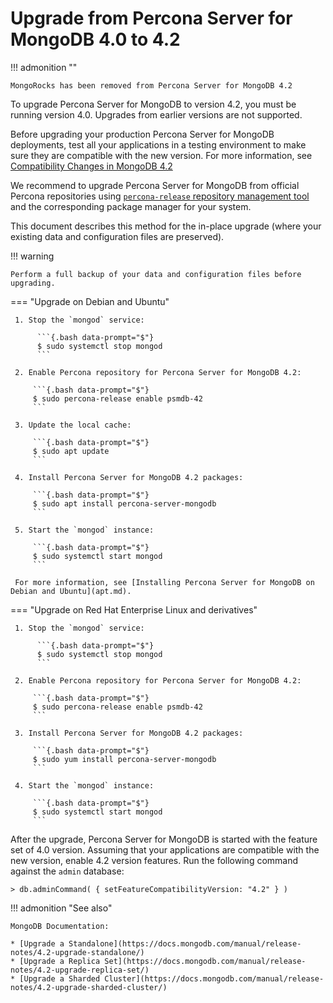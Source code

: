 # Upgrade from Percona Server for MongoDB 4.0 to 4.2


!!! admonition ""

    MongoRocks has been removed from Percona Server for MongoDB 4.2

To upgrade Percona Server for MongoDB to version 4.2, you must be running version 4.0. Upgrades from earlier versions are not supported.

Before upgrading your production Percona Server for MongoDB deployments, test all your applications in a testing environment to make sure they are compatible with the new version. For more information, see [Compatibility Changes in MongoDB 4.2](https://docs.mongodb.com/manual/release-notes/4.2-compatibility/)

We recommend to upgrade Percona Server for MongoDB from official Percona repositories using [`percona-release` repository management tool](https://www.percona.com/doc/percona-repo-config/index.html) and
the corresponding package manager for your system. 

This document describes this method for the in-place upgrade (where your existing
data and configuration files are preserved).

!!! warning 

    Perform a full backup of your data and configuration files before upgrading.

=== "Upgrade on Debian and Ubuntu"

     1. Stop the `mongod` service:

          ```{.bash data-prompt="$"}
          $ sudo systemctl stop mongod
          ```

     2. Enable Percona repository for Percona Server for MongoDB 4.2:

         ```{.bash data-prompt="$"}
         $ sudo percona-release enable psmdb-42
         ```

     3. Update the local cache:

         ```{.bash data-prompt="$"}
         $ sudo apt update
         ```

     4. Install Percona Server for MongoDB 4.2 packages:

         ```{.bash data-prompt="$"}
         $ sudo apt install percona-server-mongodb
         ```

     5. Start the `mongod` instance:

         ```{.bash data-prompt="$"}
         $ sudo systemctl start mongod
         ```

     For more information, see [Installing Percona Server for MongoDB on Debian and Ubuntu](apt.md).

=== "Upgrade on Red Hat Enterprise Linux and derivatives"

     1. Stop the `mongod` service:

          ```{.bash data-prompt="$"}
          $ sudo systemctl stop mongod
          ```

     2. Enable Percona repository for Percona Server for MongoDB 4.2:

         ```{.bash data-prompt="$"}
         $ sudo percona-release enable psmdb-42
         ``` 

     3. Install Percona Server for MongoDB 4.2 packages:

         ```{.bash data-prompt="$"}
         $ sudo yum install percona-server-mongodb
         ```

     4. Start the `mongod` instance:

         ```{.bash data-prompt="$"}
         $ sudo systemctl start mongod
         ```

After the upgrade, Percona Server for MongoDB is started with the feature set of 4.0 version. Assuming that your applications are compatible with the new version, enable 4.2 version features. Run the following command against the `admin` database:

```{.javascript data-prompt=">"}
> db.adminCommand( { setFeatureCompatibilityVersion: "4.2" } )
```

!!! admonition "See also"

    MongoDB Documentation:

    * [Upgrade a Standalone](https://docs.mongodb.com/manual/release-notes/4.2-upgrade-standalone/)
    * [Upgrade a Replica Set](https://docs.mongodb.com/manual/release-notes/4.2-upgrade-replica-set/)
    * [Upgrade a Sharded Cluster](https://docs.mongodb.com/manual/release-notes/4.2-upgrade-sharded-cluster/)
